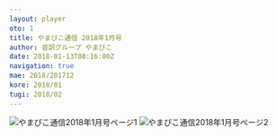 ```yaml
---
layout: player
oto: 1
title: やまびこ通信 2018年1月号
author: 音訳グループ やまびこ
date: 2018-01-13T08:16:00Z
navigation: true
mae: 2018/201712
kore: 2018/01
tugi: 2018/02
---
```

<script>
//<![CDATA[
$(document).ready(function(){

	new jPlayerPlaylist({
		jPlayer: "#jquery_jplayer_1",
		cssSelectorAncestor: "#jp_container_1"
	}, [
		{
			title:"やまびこ通信2018年1月号",
			mp3:"./media/01/sound0001.mp3",
			oga:"./media/01/sound0001.ogg"
		},
		{
			title:"〈12月活動報告〉",
			mp3:"./media/01/sound0002.mp3",
			oga:"./media/01/sound0002.ogg"
		},
		{
			title:"〈1月活動予定〉",
			mp3:"./media/01/sound0003.mp3",
			oga:"./media/01/sound0003.ogg"
		},
		{
			title:"〈録音図書作成〉",
			mp3:"./media/01/sound0004.mp3",
			oga:"./media/01/sound0004.ogg"
		},
		{
			title:"〈対面音訳〉",
			mp3:"./media/01/sound0005.mp3",
			oga:"./media/01/sound0005.ogg"
		},
		{
			title:"〈十条台句会〉",
			mp3:"./media/01/sound0006.mp3",
			oga:"./media/01/sound0006.ogg"
		},
		{
			title:"新入会員から",
			mp3:"./media/01/sound0007.mp3",
			oga:"./media/01/sound0007.ogg"
		},
		{
			title:"Let's try!!",
			mp3:"./media/01/sound0008.mp3",
			oga:"./media/01/sound0008.ogg"
		},
		{
			title:"終わり",
			mp3:"./media/01/sound0009.mp3",
			oga:"./media/01/sound0009.ogg"
		}
	], {
		playlistOptions: {
 		   autoPlay: true
    		},
		swfPath: "./jPlayer-2.9.2/dist/jplayer",
		supplied: "oga, mp3",
		wmode: "window",
		useStateClassSkin: true,
		autoBlur: false,
		smoothPlayBar: true,
		keyEnabled: true
	});
$("#jquery_jplayer_1").jPlayer("volume", 1);
});
//]]>
</script>
<img src="media/01/01-1.png" alt="やまびこ通信2018年1月号ページ1" srcset="media/01/01-1.svg" />
<img src="media/01/01-2.png" alt="やまびこ通信2018年1月号ページ2" srcset="media/01/01-2.svg" />

